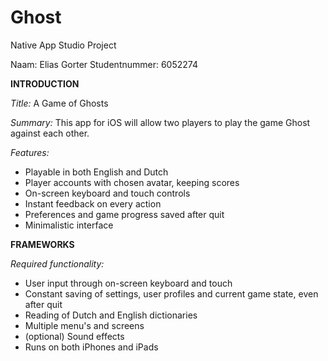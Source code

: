 # Ghost
Native App Studio Project

Naam: Elias Gorter
Studentnummer: 6052274

**INTRODUCTION**

*Title:* 
A Game of Ghosts

*Summary:*
This app for iOS will allow two players to play the game Ghost against each other. 

*Features:*
- Playable in both English and Dutch
- Player accounts with chosen avatar, keeping scores
- On-screen keyboard and touch controls
- Instant feedback on every action
- Preferences and game progress saved after quit
- Minimalistic interface

**FRAMEWORKS**

*Required functionality:*
- User input through on-screen keyboard and touch
- Constant saving of settings, user profiles and current game state, even after quit
- Reading of Dutch and English dictionaries
- Multiple menu's and screens
- (optional) Sound effects
- Runs on both iPhones and iPads

